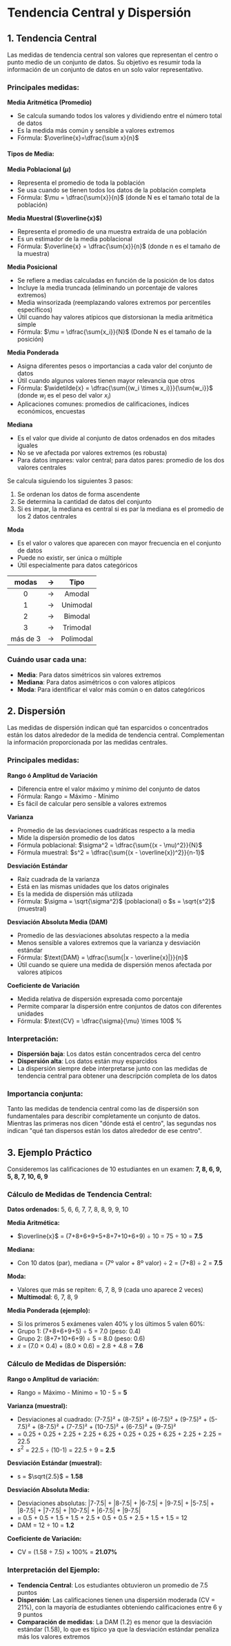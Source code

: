 # Tendencia Central y Dispersión

## 1. Tendencia Central

Las medidas de tendencia central son valores que representan el centro o punto medio de un conjunto de datos. Su objetivo es resumir toda la información de un conjunto de datos en un solo valor representativo.

### Principales medidas:

**Media Aritmética (Promedio)**
- Se calcula sumando todos los valores y dividiendo entre el número total de datos
- Es la medida más común y sensible a valores extremos
- Fórmula: $\overline{x}=\dfrac{\sum x}{n}$

#### Tipos de Media:

**Media Poblacional ($\mu$)**
- Representa el promedio de toda la población
- Se usa cuando se tienen todos los datos de la población completa
- Fórmula: $\mu = \dfrac{\sum{x}}{n}$ (donde N es el tamaño total de la población)

**Media Muestral ($\overline{x}$)**
- Representa el promedio de una muestra extraída de una población
- Es un estimador de la media poblacional
- Fórmula: $\overline{x} = \dfrac{\sum{x}}{n}$ (donde n es el tamaño de la muestra)

**Media Posicional**
- Se refiere a medias calculadas en función de la posición de los datos
- Incluye la media truncada (eliminando un porcentaje de valores extremos)
- Media winsorizada (reemplazando valores extremos por percentiles específicos)
- Útil cuando hay valores atípicos que distorsionan la media aritmética simple
- Fórmula: $\mu = \dfrac{\sum{x_i}}{N}$ (Donde N es el tamaño de la posición)

**Media Ponderada**
- Asigna diferentes pesos o importancias a cada valor del conjunto de datos
- Útil cuando algunos valores tienen mayor relevancia que otros
- Fórmula: $\widetilde{x} = \dfrac{\sum{(w_i \times x_i)}}{\sum{w_i}}$ (donde $w_i$ es el peso del valor $x_i$)
- Aplicaciones comunes: promedios de calificaciones, índices económicos, encuestas

**Mediana**
- Es el valor que divide al conjunto de datos ordenados en dos mitades iguales
- No se ve afectada por valores extremos (es robusta)
- Para datos impares: valor central; para datos pares: promedio de los dos valores centrales

Se calcula siguiendo los siguientes 3 pasos:

1. Se ordenan los datos de forma ascendente
2. Se determina la cantidad de datos del conjunto
3. Si es impar, la mediana es central si es par la mediana es el promedio de los 2 datos centrales  

**Moda**
- Es el valor o valores que aparecen con mayor frecuencia en el conjunto de datos
- Puede no existir, ser única o múltiple
- Útil especialmente para datos categóricos

<center>

|  modas   |  ->   |   Tipo    |
| :------: | :---: | :-------: |
|    0     |  ->   |  Amodal   |
|    1     |  ->   | Unimodal  |
|    2     |  ->   |  Bimodal  |
|    3     |  ->   | Trimodal  |
| más de 3 |  ->   | Polimodal |
</center>

### Cuándo usar cada una:
- **Media**: Para datos simétricos sin valores extremos
- **Mediana**: Para datos asimétricos o con valores atípicos
- **Moda**: Para identificar el valor más común o en datos categóricos

## 2. Dispersión

Las medidas de dispersión indican qué tan esparcidos o concentrados están los datos alrededor de la medida de tendencia central. Complementan la información proporcionada por las medidas centrales.

### Principales medidas:

**Rango ó Amplitud de Variación**
- Diferencia entre el valor máximo y mínimo del conjunto de datos
- Fórmula: Rango = Máximo - Mínimo
- Es fácil de calcular pero sensible a valores extremos

**Varianza**
- Promedio de las desviaciones cuadráticas respecto a la media
- Mide la dispersión promedio de los datos
- Fórmula poblacional: $\sigma^2 = \dfrac{\sum{(x - \mu)^2}}{N}$
- Fórmula muestral: $s^2 = \dfrac{\sum{(x - \overline{x})^2}}{n-1}$ 


**Desviación Estándar**
- Raíz cuadrada de la varianza
- Está en las mismas unidades que los datos originales
- Es la medida de dispersión más utilizada
- Fórmula: $\sigma = \sqrt{\sigma^2}$ (poblacional) o $s = \sqrt{s^2}$ (muestral)

**Desviación Absoluta Media (DAM)**
- Promedio de las desviaciones absolutas respecto a la media
- Menos sensible a valores extremos que la varianza y desviación estándar
- Fórmula: $\text{DAM} = \dfrac{\sum{|x - \overline{x}|}}{n}$
- Útil cuando se quiere una medida de dispersión menos afectada por valores atípicos

**Coeficiente de Variación**
- Medida relativa de dispersión expresada como porcentaje
- Permite comparar la dispersión entre conjuntos de datos con diferentes unidades
- Fórmula: $\text{CV} = \dfrac{\sigma}{\mu} \times 100$ %

### Interpretación:
- **Dispersión baja**: Los datos están concentrados cerca del centro
- **Dispersión alta**: Los datos están muy esparcidos
- La dispersión siempre debe interpretarse junto con las medidas de tendencia central para obtener una descripción completa de los datos

### Importancia conjunta:
Tanto las medidas de tendencia central como las de dispersión son fundamentales para describir completamente un conjunto de datos. Mientras las primeras nos dicen "dónde está el centro", las segundas nos indican "qué tan dispersos están los datos alrededor de ese centro".

## 3. Ejemplo Práctico

Consideremos las calificaciones de 10 estudiantes en un examen: **7, 8, 6, 9, 5, 8, 7, 10, 6, 9**

### Cálculo de Medidas de Tendencia Central:

**Datos ordenados:** 5, 6, 6, 7, 7, 8, 8, 9, 9, 10

**Media Aritmética:**
- $\overline{x}$ = (7+8+6+9+5+8+7+10+6+9) ÷ 10 = 75 ÷ 10 = **7.5**

**Mediana:**
- Con 10 datos (par), mediana = (7º valor + 8º valor) ÷ 2 = (7+8) ÷ 2 = **7.5**

**Moda:**
- Valores que más se repiten: 6, 7, 8, 9 (cada uno aparece 2 veces)
- **Multimodal**: 6, 7, 8, 9

**Media Ponderada (ejemplo):**
- Si los primeros 5 exámenes valen 40% y los últimos 5 valen 60%:
- Grupo 1: (7+8+6+9+5) ÷ 5 = 7.0 (peso: 0.4)
- Grupo 2: (8+7+10+6+9) ÷ 5 = 8.0 (peso: 0.6)
- $\widetilde{x}$ = (7.0 × 0.4) + (8.0 × 0.6) = 2.8 + 4.8 = **7.6**

### Cálculo de Medidas de Dispersión:

**Rango o Amplitud de variación:**
- Rango = Máximo - Mínimo = 10 - 5 = **5**

**Varianza (muestral):**
- Desviaciones al cuadrado: (7-7.5)² + (8-7.5)² + (6-7.5)² + (9-7.5)² + (5-7.5)² + (8-7.5)² + (7-7.5)² + (10-7.5)² + (6-7.5)² + (9-7.5)²
- = 0.25 + 0.25 + 2.25 + 2.25 + 6.25 + 0.25 + 0.25 + 6.25 + 2.25 + 2.25 = 22.5
- $s^2$ = 22.5 ÷ (10-1) = 22.5 ÷ 9 = **2.5**

**Desviación Estándar (muestral):**
- s = $\sqrt{2.5}$ = **1.58**

**Desviación Absoluta Media:**
- Desviaciones absolutas: |7-7.5| + |8-7.5| + |6-7.5| + |9-7.5| + |5-7.5| + |8-7.5| + |7-7.5| + |10-7.5| + |6-7.5| + |9-7.5|
- = 0.5 + 0.5 + 1.5 + 1.5 + 2.5 + 0.5 + 0.5 + 2.5 + 1.5 + 1.5 = 12
- DAM = 12 ÷ 10 = **1.2**

**Coeficiente de Variación:**
- CV = (1.58 ÷ 7.5) × 100% = **21.07%**

### Interpretación del Ejemplo:
- **Tendencia Central**: Los estudiantes obtuvieron un promedio de 7.5 puntos
- **Dispersión**: Las calificaciones tienen una dispersión moderada (CV = 21%), con la mayoría de estudiantes obteniendo calificaciones entre 6 y 9 puntos
- **Comparación de medidas**: La DAM (1.2) es menor que la desviación estándar (1.58), lo que es típico ya que la desviación estándar penaliza más los valores extremos